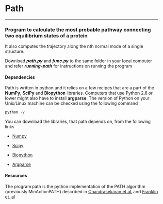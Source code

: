 # Path
---

### Program to calculate the most probable pathway connecting two equilibrium states of a protein

It also computes the trajectory along the nth normal mode of a single structure.

Download **_path.py_** and **_func.py_** to the same folder in your local computer and refer **_running-path_** for instructions on running the program

#### Dependencies

Path is written in python and it relies on a few recipes that are a part of the __NumPy__, __SciPy__ and __Biopython__ libraries. Computers that use Python 2.6 or lower might also have to install __argparse__. The version of Python on your Unix/Linux machine can be checked using the following command

```python
python -V
```
You can download the libraries, that path depends on, from the following links

- [Numpy](http://www.numpy.org/)

- [Scipy](http://www.scipy.org/)

- [Biopython](http://biopython.org/wiki/Main_Page)

- [Argparse](https://docs.python.org/3/library/argparse.html)

#### Resources

The program path is the python implementation of the PATH algorithm (previously MinActionPATH) described in [Chandrasekaran et al.](http://scitation.aip.org/content/aca/journal/sdy/3/1/10.1063/1.4941599) and [Franklin et. al](http://nar.oxfordjournals.org/content/35/suppl_2/W477)
